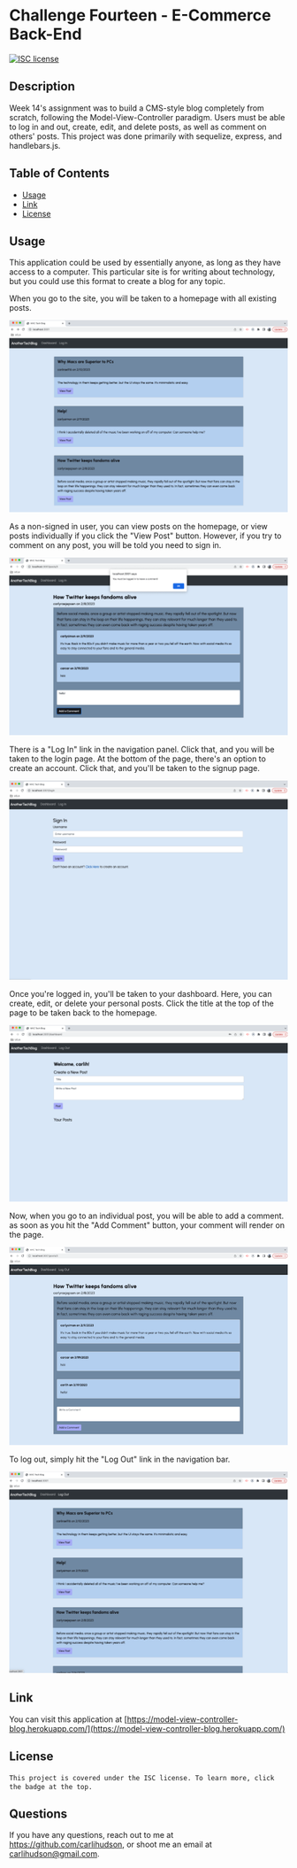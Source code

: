 #  Challenge Fourteen - E-Commerce Back-End

  [![ISC license](https://img.shields.io/badge/License-ISC-blue.svg)](https://choosealicense.com/licenses/isc/)
        
  ## Description
 Week 14's assignment was to build a CMS-style blog completely from scratch, following the Model-View-Controller paradigm. Users must be able to log in and out, create, edit, and delete posts, as well as comment on others' posts. This project was done primarily with sequelize, express, and handlebars.js.
  
  ## Table of Contents
  - [Usage](#usage)
  - [Link](#link)
  - [License](#license)

  ## Usage
  This application could be used by essentially anyone, as long as they have access to a computer. This particular site is for writing about technology, but you could use this format to create a blog for any topic.

  When you go to the site, you will be taken to a homepage with all existing posts. 
  
  ![Alt text](./public/img/homepage.png)

  As a non-signed in user, you can view posts on the homepage, or view posts individually if you click the "View Post" button. However, if you try to comment on any post, you will be told you need to sign in. 

  ![Alt text](./public/img/nocomment.png)

  There is a "Log In" link in the navigation panel. Click that, and you will be taken to the login page. At the bottom of the page, there's an option to create an account. Click that, and you'll be taken to the signup page. 
  
  ![Alt text](./public/img/create-account.png)

  Once you're logged in, you'll be taken to your dashboard. Here, you can create, edit, or delete your personal posts. Click the title at the top of the page to be taken back to the homepage. 
  
  ![Alt text](./public/img/dashboard.png)
  
  Now, when you go to an individual post, you will be able to add a comment. as soon as you hit the "Add Comment" button, your comment will render on the page. 

  ![Alt text](./public/img/comment.png)

  To log out, simply hit the "Log Out" link in the navigation bar.

  ![Alt text](./public/img/logout.png)

  ## Link
  You can visit this application at [https://model-view-controller-blog.herokuapp.com/](https://model-view-controller-blog.herokuapp.com/)
  

  ## License
    This project is covered under the ISC license. To learn more, click the badge at the top.

  ## Questions
  If you have any questions, reach out to me at https://github.com/carlihudson, or shoot me an email at carlihudson@gmail.com.
   